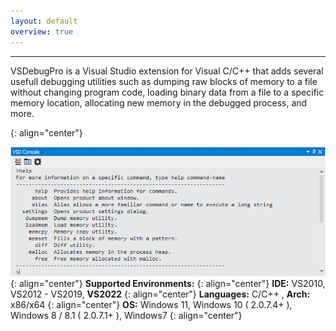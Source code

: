 ```yaml
---
layout: default
overview: true
---
```


---
<p class="text-monospace">
VSDebugPro is a Visual Studio extension for Visual C/C++ that adds several usefull debugging utilities such as
dumping raw blocks of memory to a file without changing program code, loading binary data from a file to a specific memory location, allocating new memory in the debugged process, and more.
</p>
{: align="center"}

![VSDebugPro Console](/assets/img/vsd_console.png)
{: align="center"}
**Supported Environments:**
{: align="center"}
**IDE:** VS2010, VS2012 - VS2019, **VS2022**
{: align="center"}
**Languages:** C/C++ , **Arch:** x86/x64
{: align="center"}
**OS:** Windows 11, Windows 10 ( 2.0.7.4+ ), Windows 8 / 8.1 ( 2.0.7.1+ ), Windows7
{: align="center"}

